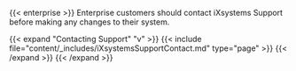 &NewLine;

{{< enterprise >}}
Enterprise customers should contact iXsystems Support before making any changes to their system.

{{< expand "Contacting Support" "v" >}}
{{< include file="content/_includes/iXsystemsSupportContact.md" type="page" >}}
{{< /expand >}}
{{< /expand >}}
